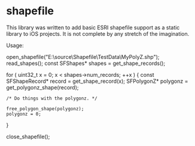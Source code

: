shapefile
=========

This library was written to add basic ESRI shapefile support as a static library to iOS projects. It is not complete by any stretch of the imagination.

Usage:

open_shapefile("E:\\source\\Shapefile\\TestData\\MyPolyZ.shp");
read_shapes();
const SFShapes* shapes = get_shape_records();

for ( uint32_t x = 0; x < shapes->num_records; ++x ) {
    const SFShapeRecord* record = get_shape_record(x);
    SFPolygonZ* polygonz = get_polygonz_shape(record);

    /* Do things with the polygonz. */

    free_polygon_shape(polygonz);
    polygonz = 0;
}

close_shapefile();
